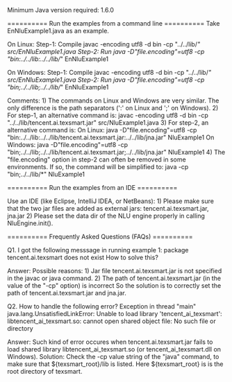 
Minimum Java version required: 1.6.0

========== Run the examples from a command line ==========
Take EnNluExample1.java as an example.

On Linux:
	Step-1: Compile
		javac -encoding utf8 -d bin -cp "../../lib/*" src/EnNluExample1.java
	Step-2: Run
		java -D"file.encoding"=utf8 -cp "bin:../../lib:../../lib/*" EnNluExample1

On Windows:
	Step-1: Compile
		javac -encoding utf8 -d bin -cp "../../lib/*" src/EnNluExample1.java
	Step-2: Run
		java -D"file.encoding"=utf8 -cp "bin;../../lib;../../lib/*" EnNluExample1
		
Comments:
	1) The commands on Linux and Windows are very similar. The only difference is the path separators (':' on Linux and ';' on Windows).
	2) For step-1, an alternative command is:
			javac -encoding utf8 -d bin -cp "../../lib/tencent.ai.texsmart.jar" src/NluExample1.java
	3) For step-2, an alternative command is:
		On Linux:
			java -D"file.encoding"=utf8 -cp "bin:../../lib:../../lib/tencent.ai.texsmart.jar:../../lib/jna.jar" NluExample1
		On Windows:
			java -D"file.encoding"=utf8 -cp "bin;../../lib;../../lib/tencent.ai.texsmart.jar;../../lib/jna.jar" NluExample1
	4) The "file.encoding" option in step-2 can often be removed in some environments. If so, the command will be simplified to:
			java -cp "bin;../../lib/*" NluExample1

========== Run the examples from an IDE ==========

Use an IDE (like Eclipse, IntelliJ IDEA, or NetBeans):
	1) Please make sure that the two jar files are added as external jars: tencent.ai.texsmart.jar, jna.jar
	2) Please set the data dir of the NLU engine properly in calling NluEngine.init().

========== Frequently Asked Questions (FAQs) ==========

Q1. I got the following messsage in running example 1:
	package tencent.ai.texsmart does not exist
How to solve this?

Answer: Possible reasons:
	1) Jar file tencent.ai.texsmart.jar is not specified in the javac or java command.
	2) The path of tencent.ai.texsmart.jar (in the value of the "-cp" option) is incorrect
	So the solution is to correctly set the path of tencent.ai.texsmart.jar and jna.jar.

Q2. How to handle the following error?
	Exception in thread "main" java.lang.UnsatisfiedLinkError: Unable to load library 'tencent_ai_texsmart':
	libtencent_ai_texsmart.so: cannot open shared object file: No such file or directory

Answer: Such kind of error occures when tencent.ai.texsmart.jar fails to load shared library libtencent_ai_texsmart.so (or tencent_ai_texsmart.dll on Windows).
	Solution: Check the -cp value string of the "java" command, to make sure that ${texsmart_root}/lib is listed.
	Here ${texsmart_root} is is the root directory of texsmart.
